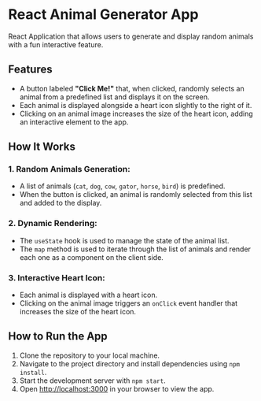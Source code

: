 # React Animal Generator App

React Application that allows users to generate and display random animals with a fun interactive feature.

## Features

- A button labeled **"Click Me!"** that, when clicked, randomly selects an animal from a predefined list and displays it on the screen.
- Each animal is displayed alongside a heart icon slightly to the right of it.
- Clicking on an animal image increases the size of the heart icon, adding an interactive element to the app.

## How It Works

### 1. Random Animals Generation:

- A list of animals (`cat`, `dog`, `cow`, `gator`, `horse`, `bird`) is predefined.
- When the button is clicked, an animal is randomly selected from this list and added to the display.

### 2. Dynamic Rendering:

- The `useState` hook is used to manage the state of the animal list.
- The `map` method is used to iterate through the list of animals and render each one as a component on the client side.

### 3. Interactive Heart Icon:

- Each animal is displayed with a heart icon.
- Clicking on the animal image triggers an `onClick` event handler that increases the size of the heart icon.

## How to Run the App

1. Clone the repository to your local machine.
2. Navigate to the project directory and install dependencies using `npm install`.
3. Start the development server with `npm start`.
4. Open [http://localhost:3000](http://localhost:3000) in your browser to view the app.
